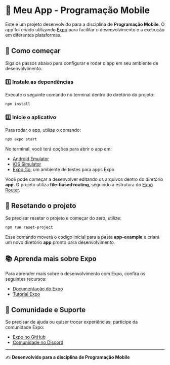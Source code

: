 # 📱 Meu App - Programação Mobile

Este é um projeto desenvolvido para a disciplina de **Programação Mobile**. O app foi criado utilizando [Expo](https://expo.dev) para facilitar o desenvolvimento e a execução em diferentes plataformas.

## 🚀 Como começar

Siga os passos abaixo para configurar e rodar o app em seu ambiente de desenvolvimento.

### 1️⃣ Instale as dependências

Execute o seguinte comando no terminal dentro do diretório do projeto:

```bash
npm install
```

### 2️⃣ Inicie o aplicativo

Para rodar o app, utilize o comando:

```bash
npx expo start
```

No terminal, você terá opções para abrir o app em:

- [Android Emulator](https://docs.expo.dev/workflow/android-studio-emulator/)
- [iOS Simulator](https://docs.expo.dev/workflow/ios-simulator/)
- [Expo Go](https://expo.dev/go), um ambiente de testes para apps Expo

Você pode começar a desenvolver editando os arquivos dentro do diretório **app**. O projeto utiliza **file-based routing**, seguindo a estrutura do [Expo Router](https://docs.expo.dev/router/introduction).

## 🔄 Resetando o projeto

Se precisar resetar o projeto e começar do zero, utilize:

```bash
npm run reset-project
```

Esse comando moverá o código inicial para a pasta **app-example** e criará um novo diretório **app** pronto para desenvolvimento.

## 📚 Aprenda mais sobre Expo

Para aprender mais sobre o desenvolvimento com Expo, confira os seguintes recursos:

- [Documentação do Expo](https://docs.expo.dev/)
- [Tutorial Expo](https://docs.expo.dev/tutorial/introduction/)

## 👥 Comunidade e Suporte

Se precisar de ajuda ou quiser trocar experiências, participe da comunidade Expo:

- [Expo no GitHub](https://github.com/expo/expo)
- [Comunidade no Discord](https://chat.expo.dev)

---

✍️ **Desenvolvido para a disciplina de Programação Mobile**

